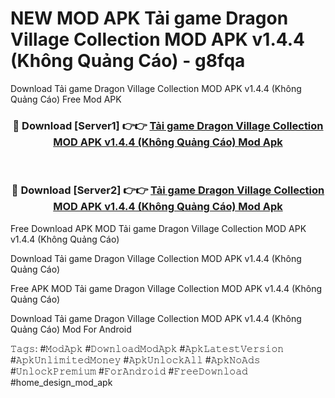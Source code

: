 # NEW MOD APK Tải game Dragon Village Collection MOD APK v1.4.4 (Không Quảng Cáo) - g8fqa
Download Tải game Dragon Village Collection MOD APK v1.4.4 (Không Quảng Cáo) Free Mod APK

<div align="center">
<h3>🔴 Download [Server1] 👉👉 <a href="https://apk-comot.site?title=Tải_game_Dragon_Village_Collection_MOD_APK_v1.4.4_(Không_Quảng_Cáo)">Tải game Dragon Village Collection MOD APK v1.4.4 (Không Quảng Cáo) Mod Apk</a></h3><br>

<h3>🔴 Download [Server2] 👉👉 <a href="https://apk-comot.site?title=Tải_game_Dragon_Village_Collection_MOD_APK_v1.4.4_(Không_Quảng_Cáo)">Tải game Dragon Village Collection MOD APK v1.4.4 (Không Quảng Cáo) Mod Apk</a></h3>
</div>


Free Download APK MOD Tải game Dragon Village Collection MOD APK v1.4.4 (Không Quảng Cáo)

Download Tải game Dragon Village Collection MOD APK v1.4.4 (Không Quảng Cáo) 

Free APK MOD Tải game Dragon Village Collection MOD APK v1.4.4 (Không Quảng Cáo) 

Download Tải game Dragon Village Collection MOD APK v1.4.4 (Không Quảng Cáo) Mod For Android

𝚃𝚊𝚐𝚜: #𝙼𝚘𝚍𝙰𝚙𝚔 #𝙳𝚘𝚠𝚗𝚕𝚘𝚊𝚍𝙼𝚘𝚍𝙰𝚙𝚔 #𝙰𝚙𝚔𝙻𝚊𝚝𝚎𝚜𝚝𝚅𝚎𝚛𝚜𝚒𝚘𝚗 #𝙰𝚙𝚔𝚄𝚗𝚕𝚒𝚖𝚒𝚝𝚎𝚍𝙼𝚘𝚗𝚎𝚢 #𝙰𝚙𝚔𝚄𝚗𝚕𝚘𝚌𝚔𝙰𝚕𝚕 #𝙰𝚙𝚔𝙽𝚘𝙰𝚍𝚜 #𝚄𝚗𝚕𝚘𝚌𝚔𝙿𝚛𝚎𝚖𝚒𝚞𝚖 #𝙵𝚘𝚛𝙰𝚗𝚍𝚛𝚘𝚒𝚍 #𝙵𝚛𝚎𝚎𝙳𝚘𝚠𝚗𝚕𝚘𝚊𝚍 #home_design_mod_apk